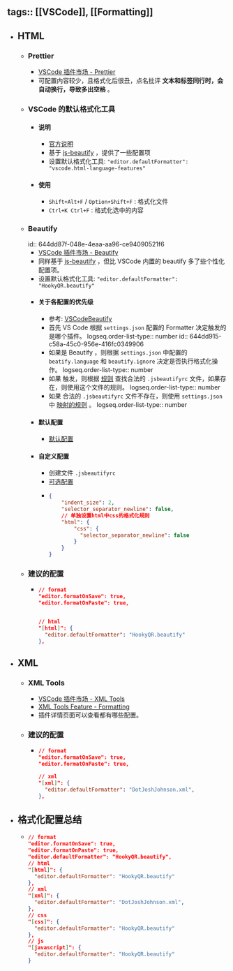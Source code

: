 tags:: [[VSCode]], [[Formatting]]
---

- ## HTML
	- ### Prettier
		- [VSCode 插件市场 - Prettier](https://marketplace.visualstudio.com/items?itemName=esbenp.prettier-vscode)
		- 可配置内容较少，且格式化后很丑，点名批评 **文本和标签同行时，会自动换行，导致多出空格** 。
	- ### VSCode 的默认格式化工具
		- #### 说明
			- [官方说明](https://code.visualstudio.com/docs/languages/html#_formatting)
			- 基于 [js-beautify](https://github.com/beautify-web/js-beautify) ，提供了一些配置项
			- 设置默认格式化工具: `"editor.defaultFormatter": "vscode.html-language-features"`
		- #### 使用
			- `Shift+Alt+F` / `Option+Shift+F` : 格式化文件
			- `Ctrl+K Ctrl+F` : 格式化选中的内容
	- ### Beautify
	  id:: 644dd87f-048e-4eaa-aa96-ce94090521f6
		- [VSCode 插件市场 - Beautify](https://marketplace.visualstudio.com/items?itemName=HookyQR.beautify)
		- 同样基于 [js-beautify](https://github.com/beautify-web/js-beautify) ，但比 VSCode 内置的 beautify 多了些个性化配置项。
		- 设置默认格式化工具: `"editor.defaultFormatter": "HookyQR.beautify"`
		- #### 关于各配置的优先级
			- 参考: [VSCodeBeautify](https://github.com/HookyQR/VSCodeBeautify)
			- 首先 VS Code 根据 `settings.json` 配置的 Formatter 决定触发的是哪个插件。
			  logseq.order-list-type:: number
			  id:: 644dd915-c58a-45c0-956e-416fc0349906
			- 如果是 Beautify ，则根据  `settings.json` 中配置的 `beatify.language` 和 `beautify.ignore` 决定是否执行格式化操作。
			  logseq.order-list-type:: number
			- 如果 触发，则根据 [规则](https://github.com/HookyQR/VSCodeBeautify#how-we-determine-what-settings-to-use) 查找合法的 `.jsbeautifyrc` 文件，如果存在，则使用这个文件的规则。
			  logseq.order-list-type:: number
			- 如果 合法的 `.jsbeautifyrc` 文件不存在，则使用  `settings.json` 中 [映射的规则](https://github.com/HookyQR/VSCodeBeautify#vs-code--jsbeautifyrc-settings-map) 。
			  logseq.order-list-type:: number
		- #### 默认配置
			- [默认配置](https://github.com/HookyQR/VSCodeBeautify/blob/master/Settings.md)
		- #### 自定义配置
			- 创建文件 `.jsbeautifyrc`
			- [可选配置](https://github.com/HookyQR/VSCodeBeautify/blob/master/Settings.md)
			- ```json
			  {
			      "indent_size": 2,
			      "selector_separator_newline": false,
			      // 单独设置html中css的格式化规则
			      "html": {
			          "css": {
			            "selector_separator_newline": false
			          }
			      }
			  }
			  ```
	- ### 建议的配置
		- ``` json
		  // format
		  "editor.formatOnSave": true,
		  "editor.formatOnPaste": true,
		  
		  
		  // html
		  "[html]": {
		    "editor.defaultFormatter": "HookyQR.beautify"
		  },
		  ```
- ## XML
	- ### XML Tools
		- [VSCode 插件市场 - XML Tools](https://marketplace.visualstudio.com/items?itemName=DotJoshJohnson.xml)
		- [XML Tools Feature - Formatting](https://github.com/DotJoshJohnson/vscode-xml/wiki/xml-formatting)
		- 插件详情页面可以查看都有哪些配置。
	- ### 建议的配置
		- ``` json
		  // format
		  "editor.formatOnSave": true,
		  "editor.formatOnPaste": true,
		  
		  // xml
		  "[xml]": {
		    "editor.defaultFormatter": "DotJoshJohnson.xml",
		  },
		  ```
- ## 格式化配置总结
	- ```json
	  // format
	  "editor.formatOnSave": true,
	  "editor.formatOnPaste": true,
	  "editor.defaultFormatter": "HookyQR.beautify",
	  // html
	  "[html]": {
	    "editor.defaultFormatter": "HookyQR.beautify"
	  },
	  // xml
	  "[xml]": {
	    "editor.defaultFormatter": "DotJoshJohnson.xml",
	  },
	  // css
	  "[css]": {
	    "editor.defaultFormatter": "HookyQR.beautify"
	  },
	  // js
	  "[javascript]": {
	    "editor.defaultFormatter": "HookyQR.beautify"
	  }
	  ```